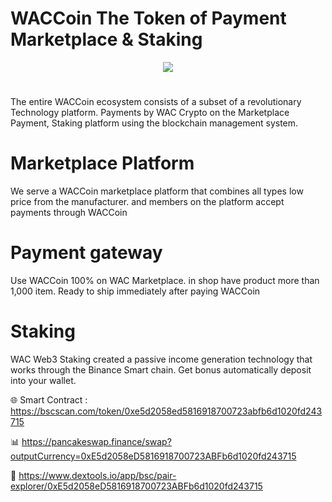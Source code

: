 # WACCoin The Token of Payment Marketplace & Staking

<div align="center"><img src="https://waccoins.com/wp-content/uploads/2023/12/bewneee.fw_.png)" /><br />
</div>
<div align="center">
  <h1>
</div>
The entire WACCoin ecosystem consists of a subset of a revolutionary Technology platform. Payments by WAC Crypto on the Marketplace Payment, Staking platform using the blockchain management system.

# Marketplace Platform

We serve a WACCoin marketplace platform that combines all types low price from the manufacturer. and members on the platform accept payments through WACCoin

# Payment gateway
Use WACCoin 100% on WAC Marketplace.  in shop have product more than 1,000 item. Ready to ship immediately after paying WACCoin

# Staking
WAC Web3 Staking created a passive income generation technology that works through the Binance Smart chain. Get bonus automatically deposit into your wallet.

🌐 Smart Contract : https://bscscan.com/token/0xe5d2058ed5816918700723abfb6d1020fd243715

📊 https://pancakeswap.finance/swap?outputCurrency=0xE5d2058eD5816918700723ABFb6d1020fd243715

🚀 https://www.dextools.io/app/bsc/pair-explorer/0xE5d2058eD5816918700723ABFb6d1020fd243715
